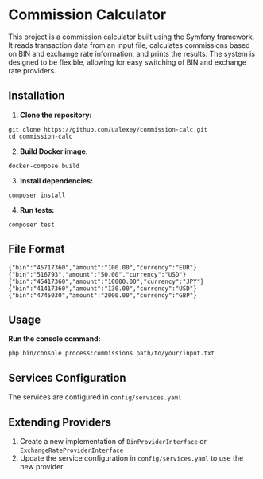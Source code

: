 # Commission Calculator

This project is a commission calculator built using the Symfony framework. 
It reads transaction data from an input file, calculates commissions based on BIN and exchange rate information,
and prints the results. The system is designed to be flexible, allowing for easy switching of BIN and exchange rate providers.

## Installation
1. **Clone the repository:**
```
git clone https://github.com/ualexey/commission-calc.git
cd commission-calc
```

2. **Build Docker image:**
```
docker-compose build
```
3. **Install dependencies:**
```
composer install
```

4. **Run tests:**
```
composer test
```

## File Format
```
{"bin":"45717360","amount":"100.00","currency":"EUR"}
{"bin":"516793","amount":"50.00","currency":"USD"}
{"bin":"45417360","amount":"10000.00","currency":"JPY"}
{"bin":"41417360","amount":"130.00","currency":"USD"}
{"bin":"4745030","amount":"2000.00","currency":"GBP"}
```

## Usage
**Run the console command:**
```
php bin/console process:commissions path/to/your/input.txt
```

## Services Configuration
The services are configured in `config/services.yaml`

## Extending Providers
1. Create a new implementation of `BinProviderInterface` or `ExchangeRateProviderInterface`
2. Update the service configuration in `config/services.yaml` to use the new provider

